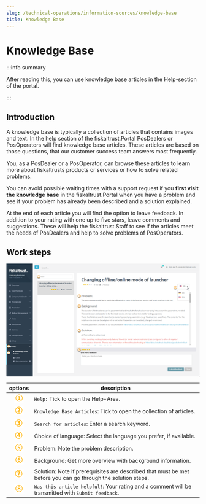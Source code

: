 ```yaml
---
slug: /technical-operations/information-sources/knowledge-base
title: Knowledge Base
---
```

# Knowledge Base

:::info summary

After reading this, you can use knowledge base articles in the Help-section of the portal.

:::

## Introduction

A knowledge base is typically a collection of articles that contains images and text. In the help section of the fiskaltrust.Portal PosDealers or PosOperators will find knowledge base articles. These articles are based on those questions, that our customer success team answers most frequently.

You, as a PosDealer or a PosOperator, can browse these articles to learn more about fiskaltrusts products or services or how to solve related problems.  

You can avoid possible waiting times with a support request if you **first visit the knowledge base** in the fiskaltrust.Portal when you have a problem and see if your problem has already been described and a solution explained.

At the end of each article you will find the option to leave feedback. In addition to your rating with one up to five stars, leave comments and suggestions. These will help the fiskaltrust.Staff to see if the articles meet the needs of PosDealers and help to solve problems of PosOperators.

## Work steps

![Help-Section / knowledge base](images/1-knowledge-base.png "Help-Section / knowledge base")

| options | description                                                                                                                |
|:----------------------:|-------------------------------------------------------------------------------------------------------------------------------------|
|![Number 1](../images/Numbers/circle-1o.png)| `Help:` Tick to open the Help-Area.  |
|![Number 2](../images/Numbers/circle-2o.png)| `Knowledge Base Articles`: Tick to open the collection of articles.  |
|![Number 3](../images/Numbers/circle-3o.png)| `Search for articles`: Enter a search keyword.  |
|![Number 4](../images/Numbers/circle-4o.png)| Choice of language: Select the language you prefer, if available.  |
|![Number 5](../images/Numbers/circle-5o.png)| Problem: Note the problem description.  |
|![Number 6](../images/Numbers/circle-6o.png)| Background: Get more overview with background information.  |
|![Number 7](../images/Numbers/circle-7o.png)| Solution: Note if prerequisites are described that must be met before you can go through the solution steps.  |
|![Number 8](../images/Numbers/circle-8o.png)| `Was this article helpful?`: Your rating and a comment will be transmitted with `Submit feedback`.  |
